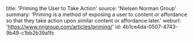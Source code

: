 title: 'Priming the User to Take Action'
source: 'Nielsen Norman Group'
summary: 'Priming is a method of exposing a user to content or affordance so that they take action upon similar content or affordance later.'
weburl: 'https://www.nngroup.com/articles/priming/'
id: 4b1ce4da-0507-4743-9b49-c1bb2b39a1fc
